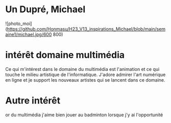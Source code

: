 # Un Dupré, Michael

![photo_moi](https://github.com/Honmasu/H23_V13_inspirations_Michael/blob/main/semaine1/michael.jpg/600 800)

# intérêt domaine multimédia
Ce qui m'intérest dans le domaine du multimédia est l'animation et ce qui touche le milieu artistique de l'informatique. J'adore admirer l'art numérique en ligne et je support les nouveaux artistes qui se lancent dans ce domaine.

# Autre intérêt
or du multimédia j'aime bien jouer au badminton lorsque j'y ai l'opportunité

